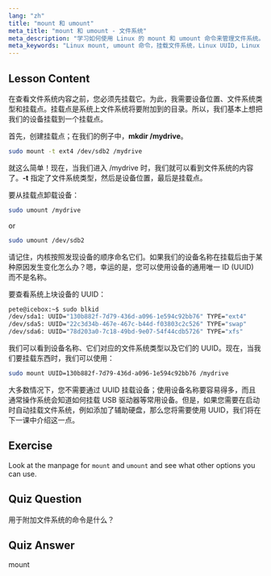 ```yaml
---
lang: "zh"
title: "mount 和 umount"
meta_title: "mount 和 umount - 文件系统"
meta_description: "学习如何使用 Linux 的 mount 和 umount 命令来管理文件系统。了解设备挂载、卸载以及初学者的 UUID。"
meta_keywords: "Linux mount, umount 命令，挂载文件系统，Linux UUID, Linux 初学者，Linux 教程，挂载点，Linux 指南"
---
```


## Lesson Content

在查看文件系统内容之前，您必须先挂载它。为此，我需要设备位置、文件系统类型和挂载点。挂载点是系统上文件系统将要附加到的目录。所以，我们基本上想把我们的设备挂载到一个挂载点。

首先，创建挂载点；在我们的例子中，**mkdir /mydrive**。

```bash
sudo mount -t ext4 /dev/sdb2 /mydrive
```

就这么简单！现在，当我们进入 /mydrive 时，我们就可以看到文件系统的内容了。**-t** 指定了文件系统类型，然后是设备位置，最后是挂载点。

要从挂载点卸载设备：

```bash
sudo umount /mydrive
```

or

```bash
sudo umount /dev/sdb2
```

请记住，内核按照发现设备的顺序命名它们。如果我们的设备名称在挂载后由于某种原因发生变化怎么办？嗯，幸运的是，您可以使用设备的通用唯一 ID (UUID) 而不是名称。

要查看系统上块设备的 UUID：

```bash
pete@icebox:~$ sudo blkid
/dev/sda1: UUID="130b882f-7d79-436d-a096-1e594c92bb76" TYPE="ext4"
/dev/sda5: UUID="22c3d34b-467e-467c-b44d-f03803c2c526" TYPE="swap"
/dev/sda6: UUID="78d203a0-7c18-49bd-9e07-54f44cdb5726" TYPE="xfs"
```

我们可以看到设备名称、它们对应的文件系统类型以及它们的 UUID。现在，当我们要挂载东西时，我们可以使用：

```bash
sudo mount UUID=130b882f-7d79-436d-a096-1e594c92bb76 /mydrive
```

大多数情况下，您不需要通过 UUID 挂载设备；使用设备名称要容易得多，而且通常操作系统会知道如何挂载 USB 驱动器等常用设备。但是，如果您需要在启动时自动挂载文件系统，例如添加了辅助硬盘，那么您将需要使用 UUID，我们将在下一课中介绍这一点。

## Exercise

Look at the manpage for `mount` and `umount` and see what other options you can use.

## Quiz Question

用于附加文件系统的命令是什么？

## Quiz Answer

mount
